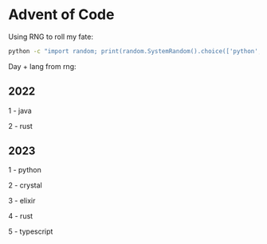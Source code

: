 # Advent of Code 

Using RNG to roll my fate:

```sh
python -c "import random; print(random.SystemRandom().choice(['python', 'typescript', 'go', 'rust', 'elixir', 'ruby', 'crystal', 'java']))"
```

Day + lang from rng:

## 2022

1 - java

2 - rust

## 2023

1 - python

2 - crystal

3 - elixir

4 - rust

5 - typescript 

